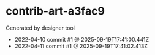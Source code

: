 # contrib-art-a3fac9
Generated by designer tool
- 2022-04-10 commit #1 @ 2025-09-19T17:41:00.441Z
- 2022-04-11 commit #1 @ 2025-09-19T17:41:02.413Z
